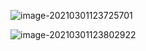 ![image-20210301123725701](http://lovebetterworld.com/image-20210301123725701.png)



![image-20210301123802922](C:%5CUsers%5C10902%5CAppData%5CRoaming%5CTypora%5Ctypora-user-images%5Cimage-20210301123802922.png)